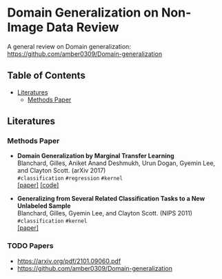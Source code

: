 # Domain Generalization on Non-Image Data Review
A general review on Domain generalization: https://github.com/amber0309/Domain-generalization

## Table of Contents

- [Literatures](#Literatures)
  - [Methods Paper](#Methods-Paper)
 
## Literatures

### Methods Paper
- **Domain Generalization by Marginal Transfer Learning**   
Blanchard, Gilles, Aniket Anand Deshmukh, Urun Dogan, Gyemin Lee, and Clayton Scott. (arXiv 2017)   
`#classification` `#regression` `#kernel`   
[[paper]](https://arxiv.org/abs/1711.07910) 
[[code]](https://github.com/aniketde/DomainGeneralizationMarginal)

- **Generalizing from Several Related Classification Tasks to a New Unlabeled Sample**  
Blanchard, Gilles, Gyemin Lee, and Clayton Scott. (NIPS 2011)   
`#classification` `#kernel`   
[[paper]](https://proceedings.neurips.cc/paper/2011/file/b571ecea16a9824023ee1af16897a582-Paper.pdf)

### TODO Papers
- https://arxiv.org/pdf/2101.09060.pdf  
- https://github.com/amber0309/Domain-generalization
